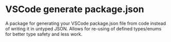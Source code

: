 # VSCode generate package.json

A package for generating your VSCode package.json file from code instead of writing it in untyped JSON. Allows for re-using of defined types/enums for better type safety and less work.
